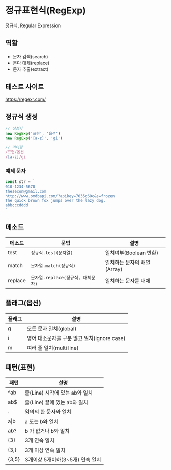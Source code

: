 # 정규표현식(RegExp)

정규식, Regular Expression

## 역활

- 문자 검색(search)
- 문다 대체(replace)
- 문자 추출(extract)

## 테스트 사이트

https://regexr.com/

## 정규식 생성

```js
// 생성자
new RegExp('표현', '옵션')
new RegExp('[a-z]', 'gi')

// 리터럴
/표현/옵션
/[a-z]/gi
```

### 예제 문자

```js
const str = `
010-1234-5678
thesecon@gmail.com
http://www.omdbapi.com/?apikey=7035c60c&s=frozen
The quick brown fox jumps over the lazy dog.
abbcccdddd
`
```

## 메소드

메소드 | 문법 | 설명
--|--|--
test | `정규식.test(문자열)` | 일치여부(Boolean 반환)
match | `문자열.match(정규식)` | 일치하는 문자의 배열(Array)
replace | `문자열.replace(정규식, 대체문자) `| 일치하는 문자를 대체

## 플래그(옵션)

플래그 | 설명
--|--
g | 모든 문자 일치(global)
i | 영어 대소문자를 구분 않고 일치(ignore case)
m | 여러 줄 일치(multi line)

## 패턴(표현)

 패턴 | 설명
 --|--
 ^ab | 줄(Line) 시작에 있는 ab와 일치
 ab$ | 줄(Line) 끝에 있는 ab와 일치
 . | 임의의 한 문자와 일치
 a&verbar;b | a 또는 b와 일치
 ab? | b 가 없거나 b와 일치
 {3} | 3개 연속 일치
 {3,} | 3개 이상 연속 일치
 {3,5} | 3개이상 5개이하(3~5개) 연속 일치